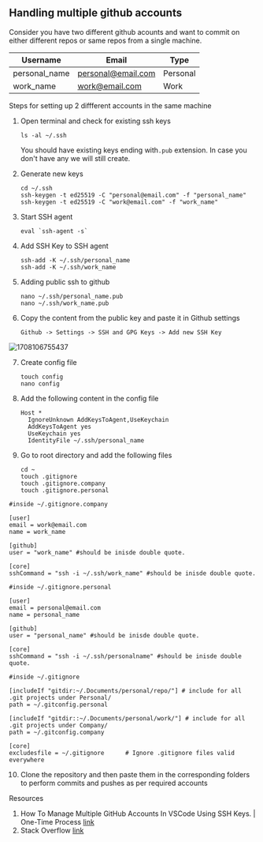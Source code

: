 ## Handling multiple github accounts

Consider you have two different github acounts and want to commit on either different repos or same repos from a single machine.

| Username      | Email              | Type     |
| ------------- | ------------------ | -------- |
| personal_name | personal@email.com | Personal |
| work_name     | work@email.com     | Work     |

Steps for setting up 2 diffferent accounts in the same machine

1. Open terminal and check for existing ssh keys
   ```
   ls -al ~/.ssh
   ```

    You should have existing keys ending with`.pub`  extension. In case you don't have any we will still create.

2. Generate new keys

   ```
   cd ~/.ssh
   ssh-keygen -t ed25519 -C "personal@email.com" -f "personal_name"
   ssh-keygen -t ed25519 -C "work@email.com" -f "work_name"
   ```
3. Start SSH agent

   ```
   eval `ssh-agent -s`
   ```
4. Add SSH Key to SSH agent

   ```
   ssh-add -K ~/.ssh/personal_name
   ssh-add -K ~/.ssh/work_name
   ```
5. Adding public ssh to github

   ```
   nano ~/.ssh/personal_name.pub
   nano ~/.ssh/work_name.pub
   ```
6. Copy the content from the public key and paste it in Github settings

   ```
   Github -> Settings -> SSH and GPG Keys -> Add new SSH Key

   ```

![1708106755437](image/readme/1708106755437.png)

7. Create config file

   ```
   touch config
   nano config
   ```
8. Add the following content in the config file

   ```
   Host *
     IgnoreUnknown AddKeysToAgent,UseKeychain
     AddKeysToAgent yes
     UseKeychain yes
     IdentityFile ~/.ssh/personal_name
   ```
9. Go to root directory and add the following files

   ```
   cd ~
   touch .gitignore
   touch .gitignore.company
   touch .gitignore.personal
   ```

```
#inside ~/.gitignore.company

[user]
email = work@email.com
name = work_name

[github]
user = "work_name" #should be inisde double quote.

[core]
sshCommand = "ssh -i ~/.ssh/work_name" #should be inisde double quote.

```

```
#inside ~/.gitignore.personal

[user]
email = personal@email.com
name = personal_name

[github]
user = "personal_name" #should be inisde double quote.

[core]
sshCommand = "ssh -i ~/.ssh/personalname" #should be inisde double quote.
```

```
#inside ~/.gitignore

[includeIf "gitdir:~/.Documents/personal/repo/"] # include for all .git projects under Personal/
path = ~/.gitconfig.personal

[includeIf "gitdir::~/.Documents/personal/work/"] # include for all .git projects under Company/
path = ~/.gitconfig.company

[core]
excludesfile = ~/.gitignore      # Ignore .gitignore files valid everywhere
```

10. Clone the repository and then paste them in the corresponding folders to perform commits and pushes as per required accounts


Resources

1. How To Manage Multiple GitHub Accounts In VSCode Using SSH Keys. | One-Time Process [link](https://plainenglish.io/blog/how-to-manage-multiple-github-accounts-in-vscode-using-ssh-keys-one-time-process)
2. Stack Overflow [link](https://stackoverflow.com/questions/3860112/multiple-github-accounts-on-the-same-computer)
